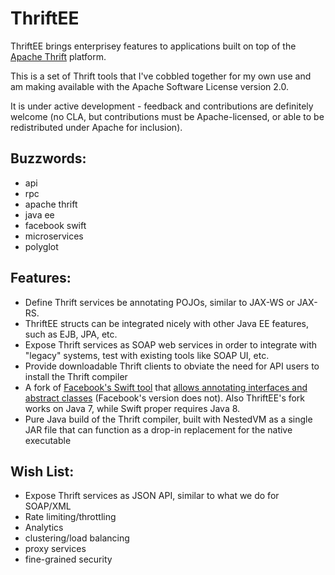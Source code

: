 ThriftEE
========

ThriftEE brings enterprisey features to applications built on top of the 
[Apache Thrift][thrift] platform.

This is a set of Thrift tools that I've cobbled together for my own use and am making available with the Apache Software License version 2.0.

It is under active development - feedback and contributions are definitely welcome (no CLA, but contributions must be Apache-licensed, or able to be redistributed under Apache for inclusion).

Buzzwords:
----------
 * api
 * rpc
 * apache thrift
 * java ee
 * facebook swift
 * microservices
 * polyglot

Features:
---------
 * Define Thrift services be annotating POJOs, similar to JAX-WS or JAX-RS.
 * ThriftEE structs can be integrated nicely with other Java EE features, such as EJB, JPA, etc.
 * Expose Thrift services as SOAP web services in order to integrate with "legacy" systems, test with existing tools like SOAP UI, etc.
 * Provide downloadable Thrift clients to obviate the need for API users to install the Thrift compiler
 * A fork of [Facebook's Swift tool][swift] that [allows annotating interfaces and abstract classes][swift-fork] (Facebook's version does not).  Also ThriftEE's fork works on Java 7, while Swift proper requires Java 8.
 * Pure Java build of the Thrift compiler, built with NestedVM as a single JAR file that can function as a drop-in replacement for the native executable

Wish List:
----------
 * Expose Thrift services as JSON API, similar to what we do for SOAP/XML
 * Rate limiting/throttling
 * Analytics
 * clustering/load balancing
 * proxy services
 * fine-grained security

[thrift]: http://thrift.apache.org/
[swift]: https://github.com/facebook/swift
[swift-fork]: https://github.com/facebook/swift/pull/257
